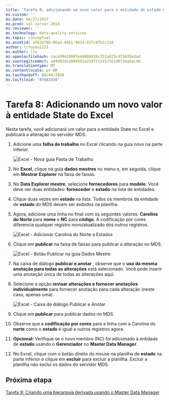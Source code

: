 ```yaml
---
title: 'Tarefa 8: adicionando um novo valor para a entidade de estado no Excel | Microsoft Docs'
ms.custom: ''
ms.date: 04/27/2017
ms.prod: sql-server-2014
ms.reviewer: ''
ms.technology: data-quality-services
ms.topic: conceptual
ms.assetid: a763d76b-06a3-4d51-9614-01fc9fb1c158
author: lrtoyou1223
ms.author: lle
ms.openlocfilehash: cace99419997e48088420c331a823cdf3639a3ad
ms.sourcegitcommit: ad4d92dce894592a259721a1571b1d8736abacdb
ms.translationtype: MT
ms.contentlocale: pt-BR
ms.lasthandoff: 08/04/2020
ms.locfileid: "87681938"
---
```

# <a name="task-8-adding-a-new-value-for-state-entity-in-excel"></a>Tarefa 8: Adicionando um novo valor à entidade State do Excel
  Nesta tarefa, você adicionará um valor para a entidade State no Excel e publicará a alteração no servidor MDS.  
  
1.  Adicione uma **folha de trabalho** no Excel clicando na guia novo na parte inferior.  
  
     ![Excel - Nova guia Pasta de Trabalho](../../2014/tutorials/media/et-addinganewvalueforstateentityinexcel-01.jpg "Excel - Nova guia Pasta de Trabalho")  
  
2.  No **Excel**, clique na guia **dados mestres** no menu e, em seguida, clique em **Mostrar Explorer** na faixa de faixas.  
  
3.  No **Data Explorer mestre**, selecione **fornecedores** para **modelo**. Você deve ver duas entidades: **fornecedor** e **estado** na lista de entidades.  
  
4.  Clique duas vezes em **estado** na lista. Todos os membros da entidade de **estado** do MDS devem ser exibidos na planilha.  
  
5.  Agora, adicione uma linha no final com os seguintes valores: **Carolina do Norte** para **nome** e **NC** para **código**. A codificação por cores diferencia qualquer registro novo/atualizado dos outros registros.  
  
     ![Excel - Adicionar Carolina do Norte a Estados](../../2014/tutorials/media/et-addinganewvalueforstateentityinexcel-02.jpg "Excel - Adicionar Carolina do Norte a Estados")  
  
6.  Clique em **publicar** na faixa de faixas para publicar a alteração no MDS.  
  
     ![Excel - Botão Publicar na guia Dados Mestre](../../2014/tutorials/media/et-addinganewvalueforstateentityinexcel-03.jpg "Excel - Botão Publicar na guia Dados Mestre")  
  
7.  Na caixa de diálogo **publicar e anotar** , observe que o **uso da mesma anotação para todas as alterações** está selecionado. Você pode inserir uma anotação única de todas as alterações aqui.  
  
8.  Selecione a opção **revisar alterações e fornecer anotações individualmente** para fornecer anotação para cada alteração (neste caso, apenas uma).  
  
     ![Excel - Caixa de diálogo Publicar e Anotar](../../2014/tutorials/media/et-addinganewvalueforstateentityinexcel-04.jpg "Excel - Caixa de diálogo Publicar e Anotar")  
  
9. Clique em **publicar** para publicar dados no MDS.  
  
10. Observe que a **codificação por cores** para a linha com a Carolina do **norte** como o **estado** é igual a outros registros agora.  
  
11. **Opcional:** Verifique se o novo membro (NC) foi adicionado à entidade de **estado** usando o **Gerenciador** no **Master Data Manager**.  
  
12. No Excel, clique com o botão direito do mouse na planilha de **estado** na parte inferior e clique em **excluir** para excluir a planilha. Excluir a planilha não exclui os dados do servidor MDS.  
  
## <a name="next-step"></a>Próxima etapa  
 [Tarefa 9: Criando uma hierarquia derivada usando o Master Data Manager](../../2014/tutorials/task-9-creating-a-derived-hierarchy-using-master-data-manager.md)  
  
  
